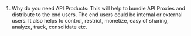1. Why do you need API Products: This will help to bundle API Proxies and distribute to the end users. The end users could be internal or external users. It also helps to control, restrict, monetize, easy of sharing, analyze, track, consolidate etc.
